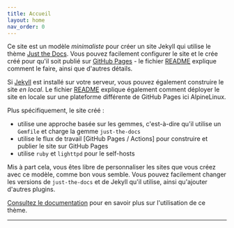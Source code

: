 ```yaml
---
title: Accueil
layout: home
nav_order: 0
---
```


Ce site est un modèle *minimaliste* pour créer un site Jekyll qui utilise le thème [Just the Docs]. Vous pouvez facilement configurer le site et le crée créé pour qu'il soit publié sur [GitHub Pages] - le fichier [README] explique comment le faire, ainsi que d'autres détails.

Si [Jekyll] est installé sur votre serveur, vous pouvez également construire le site *en local*.  Le fichier [README] explique également comment déployer le site en locale sur une plateforme différente de GitHub Pages ici AlpineLinux.

Plus spécifiquement, le site créé :

- utilise une approche basée sur les gemmes, c'est-à-dire qu'il utilise un `Gemfile` et charge la gemme `just-the-docs`
- utilise le flux de travail [GitHub Pages / Actions] pour construire et publier le site sur GitHub Pages
- utilise `ruby` et `lighttpd` pour le self-hosts

Mis à part cela, vous êtes libre de personnaliser les sites que vous créez avec ce modèle, comme bon vous semble. Vous pouvez facilement changer les versions de `just-the-docs` et de Jekyll qu'il utilise, ainsi qu'ajouter d'autres plugins.

[Consultez le documentation][Just the Docs] pour en savoir plus sur l'utilisation de ce thème.

----
[Just the Docs]: https://just-the-docs.github.io/just-the-docs/
[GitHub Pages]: https://docs.github.com/en/pages
[README]: https://github.com/just-the-docs/just-the-docs-template/blob/main/README.md
[Jekyll]: https://jekyllrb.com
[GitHub Pages / Actions workflow]: https://github.blog/changelog/2022-07-27-github-pages-custom-github-actions-workflows-beta/
[use this template]: https://github.com/just-the-docs/just-the-docs-template/generate
